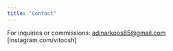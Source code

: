 ```yaml
---
title: "Contact"
---
```

For inquiries or commissions: [adinarkoos85@gmail.com](mailto:adinarkoos85@gmail.com) [instagram.com/vitoosh]
